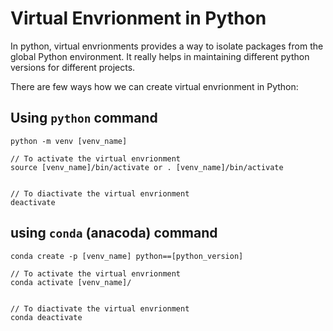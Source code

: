 # Virtual Envrionment in Python

In python, virtual envrionments provides a way to isolate packages from the global Python environment. It really helps in maintaining different python versions for different projects. 

There are few ways how we can create virtual envrionment in Python:


## Using `python` command

```
python -m venv [venv_name]

// To activate the virtual envrionment
source [venv_name]/bin/activate or . [venv_name]/bin/activate


// To diactivate the virtual envrionment
deactivate
```

## using `conda` (anacoda) command

```
conda create -p [venv_name] python==[python_version]

// To activate the virtual envrionment
conda activate [venv_name]/


// To diactivate the virtual envrionment
conda deactivate
```